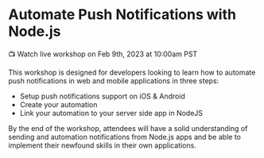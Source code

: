 # Automate Push Notifications with Node.js

📺 Watch live workshop on Feb 9th, 2023 at 10:00am PST

This workshop is designed for developers looking to learn how to automate push notifications in web and mobile applications in three steps:
- Setup push notifications support on iOS & Android
- Create your automation
- Link your automation to your server side app in NodeJS

By the end of the workshop, attendees will have a solid understanding of sending and automation notifications from Node.js apps and be able to implement their newfound skills in their own applications.
